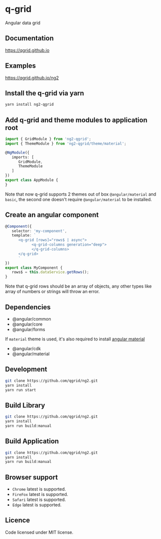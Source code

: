 # q-grid
Angular data grid

## Documentation
https://qgrid.github.io

## Examples
https://qgrid.github.io/ng2

## Install the q-grid via yarn

```bash
yarn install ng2-qgrid
```

## Add q-grid and theme modules to application root

```typescript
import { GridModule } from 'ng2-qgrid';
import { ThemeModule } from 'ng2-qgrid/theme/material';

@NgModule({
   imports: [
      GridModule,
      ThemeModule
   ]
})
export class AppModule {
}
```
Note that now q-grid supports 2 themes out of box `@angular/material` and `basic`, the second one doesn't require `@angular/material` to be installed.

## Create an angular component

```typescript
@Component({
   selector: 'my-component',
   template: `
      <q-grid [rows]="rows$ | async">
            <q-grid-columns generation="deep">
            </q-grid-columns>
      </q-grid>
      `
})
export class MyComponent {
   rows$ = this.dataService.getRows();
}
```

Note that q-grid rows should be an array of objects, any other types like array of numbers or strings will throw an error.

## Dependencies

*  @angular/common
*  @angular/core
*  @angular/forms

If `material` theme is used, it's also required to install [angular material](https://material.angular.io/)

* @angular/cdk
* @angular/material

## Development

```bash
git clone https://github.com/qgrid/ng2.git
yarn install
yarn run start
```

## Build Library
```bash
git clone https://github.com/qgrid/ng2.git
yarn install
yarn run build:manual
```

## Build Application
```bash
git clone https://github.com/qgrid/ng2.git
yarn install
yarn run build:manual
```

## Browser support

* `Chrome` latest is supported.
* `FireFox` latest is supported.
* `Safari` latest is supported.
* `Edge` latest is supported.

## Licence

Code licensed under MIT license.